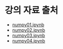 # 강의 자료 출처
- [numpy01.ipynb](https://github.com/k2moon/python/blob/main/numpy-v2/numpy01.ipynb)
- [numpy02.ipynb](https://github.com/k2moon/python/blob/main/numpy-v2/numpy02.ipynb)
- [numpy03.ipynb](https://github.com/k2moon/python/blob/main/numpy-v2/numpy03.ipynb)
- [numpy04.ipynb](https://github.com/k2moon/python/blob/main/numpy-v2/numpy04.ipynb)